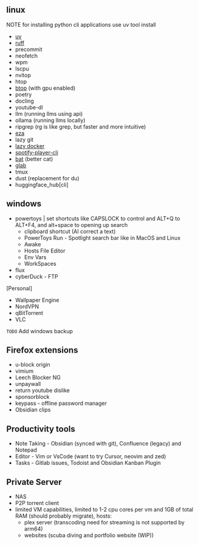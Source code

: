 ## linux
NOTE for installing python cli applications use uv tool install
- [uv](https://docs.astral.sh/uv/getting-started/installation/)
- [ruff](https://docs.astral.sh/ruff/installation/)
- precommit
- neofetch
- wpm
- lscpu
- nvitop
- htop
- [btop](https://github.com/aristocratos/btop) (with gpu enabled)
- poetry
- docling
- youtube-dl
- llm (running llms using api)
- ollama (running llms locally)
- ripgrep (rg is like grep, but faster and more intuitive)
- [eza](https://eza.rocks/) 
- lazy git
- [lazy docker](https://github.com/jesseduffield/lazydocker)
- [spotify-player-cli](https://github.com/aome510/spotify-player)
- [bat](https://github.com/sharkdp/bat) (better cat)
- [glab](https://docs.gitlab.com/editor_extensions/gitlab_cli/)
- tmux
- dust (replacement for du)
- huggingface_hub[cli]

## windows

- powertoys | set shortcuts like CAPSLOCK to control and ALT+Q to ALT+F4, and alt+space to opening up search
  - clipboard shortcut (AI correct a text)
  - PowerToys Run - Spotlight search bar like in MacOS and Linux
  - Awake
  - Hosts File Editor
  - Env Vars
  - WorkSpaces
- flux
- cyberDuck - FTP

[Personal]

- Wallpaper Engine 
- NordVPN
- qBitTorrent
- VLC

`TODO` Add windows backup


## Firefox extensions
- u-block origin
- vimium
- Leech Blocker NG
- unpaywall
- return youtube dislike
- sponsorblock
- keypass - offline password manager
- Obsidian clips

## Productivity tools
- Note Taking - Obsidian (synced with git), Confluence (legacy) and Notepad
- Editor - Vim or VsCode (want to try Cursor, neovim and zed)
- Tasks - Gitlab issues, Todoist and Obsidian Kanban Plugin

## Private Server
- NAS
- P2P torrent client
- limited VM capabilities, limited to 1-2 cpu cores per vm and 1GB of total RAM (should probably migrate), hosts:
  - plex server (transcoding need for streaming is not supported by arm64)
  - websites (scuba diving and portfolio website (WIP))
 
